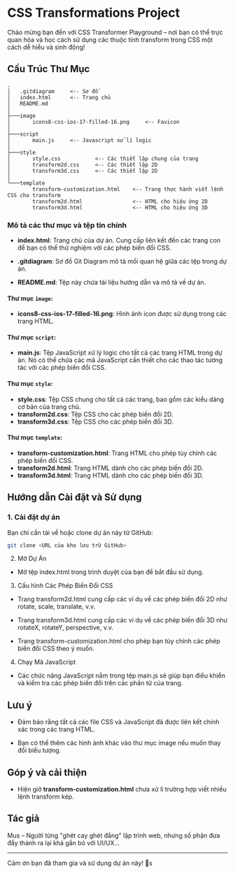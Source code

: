 # CSS Transformations Project

Chào mừng bạn đến với CSS Transformer Playground – nơi bạn có thể trực quan hóa và học cách sử dụng các thuộc tính transform trong CSS một cách dễ hiểu và sinh động!

## Cấu Trúc Thư Mục

```
.
│   .gitdiagram     <-- Sơ đồ
│   index.html      <-- Trang chủ
│   README.md
│
├───image
│       icons8-css-ios-17-filled-16.png     <-- Favicon
│
├───script
│       main.js     <-- Javascript xử lí logic
│
├───style
│       style.css           <-- Các thiết lập chung của trang
│       transform2d.css     <-- Các thiết lập 2D
│       transform3d.css     <-- Các thiết lập 2D
│
└───template
        transform-customization.html    <-- Trang thực hành viết lệnh CSS cho transform
        transform2d.html                <-- HTML cho hiệu ứng 2D
        transform3d.html                <-- HTML cho hiệu ứng 3D
```




### Mô tả các thư mục và tệp tin chính

- **index.html**: Trang chủ của dự án. Cung cấp liên kết đến các trang con để bạn có thể thử nghiệm với các phép biến đổi CSS.

- **.gitdiagram**: Sơ đồ Git Diagram mô tả mối quan hệ giữa các tệp trong dự án.

- **README.md**: Tệp này chứa tài liệu hướng dẫn và mô tả về dự án.
  
#### Thư mục `image`:
- **icons8-css-ios-17-filled-16.png**: Hình ảnh icon được sử dụng trong các trang HTML.

#### Thư mục `script`:
- **main.js**: Tệp JavaScript xử lý logic cho tất cả các trang HTML trong dự án. Nó có thể chứa các mã JavaScript cần thiết cho các thao tác tương tác với các phép biến đổi CSS.

#### Thư mục `style`:
- **style.css**: Tệp CSS chung cho tất cả các trang, bao gồm các kiểu dáng cơ bản của trang chủ.
- **transform2d.css**: Tệp CSS cho các phép biến đổi 2D.
- **transform3d.css**: Tệp CSS cho các phép biến đổi 3D.

#### Thư mục `template`:
- **transform-customization.html**: Trang HTML cho phép tùy chỉnh các phép biến đổi CSS.
- **transform2d.html**: Trang HTML dành cho các phép biến đổi 2D.
- **transform3d.html**: Trang HTML dành cho các phép biến đổi 3D.



## Hướng dẫn Cài đặt và Sử dụng

### 1. Cài đặt dự án
Bạn chỉ cần tải về hoặc clone dự án này từ GitHub:

```bash
git clone <URL của kho lưu trữ GitHub>
```

2. Mở Dự Án

- Mở tệp index.html trong trình duyệt của bạn để bắt đầu sử dụng.

3. Cấu hình Các Phép Biến Đổi CSS

- Trang transform2d.html cung cấp các ví dụ về các phép biến đổi 2D như rotate, scale, translate, v.v.

- Trang transform3d.html cung cấp các ví dụ về các phép biến đổi 3D như rotateX, rotateY, perspective, v.v.

- Trang transform-customization.html cho phép bạn tùy chỉnh các phép biến đổi CSS theo ý muốn.

4. Chạy Mã JavaScript

- Các chức năng JavaScript nằm trong tệp main.js sẽ giúp bạn điều khiển và kiểm tra các phép biến đổi trên các phần tử của trang.

## Lưu ý

- Đảm bảo rằng tất cả các file CSS và JavaScript đã được liên kết chính xác trong các trang HTML.

- Bạn có thể thêm các hình ảnh khác vào thư mục image nếu muốn thay đổi biểu tượng.

## Góp ý và cải thiện

- Hiện giờ **transform-customization.html** chưa xử lí trường hợp viết nhiều lệnh transform kép.
 
## Tác giả

Mus – Người từng "ghét cay ghét đắng" lập trình web, nhưng số phận đưa đẩy thành ra lại khá gắn bó với UI/UX...


---
Cảm ơn bạn đã tham gia và sử dụng dự án này! 🎉s